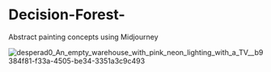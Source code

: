 # Decision-Forest-
Abstract painting concepts using Midjourney


![desperad0_An_empty_warehouse_with_pink_neon_lighting_with_a_TV__b9384f81-f33a-4505-be34-3351a3c9c493](https://user-images.githubusercontent.com/3966741/204555553-feba3ec3-af3c-41bb-aa49-f714022caa71.png)

